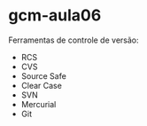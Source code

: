 # gcm-aula06

Ferramentas de controle de versão:

* RCS
* CVS
* Source Safe
* Clear Case
* SVN
* Mercurial
* Git
